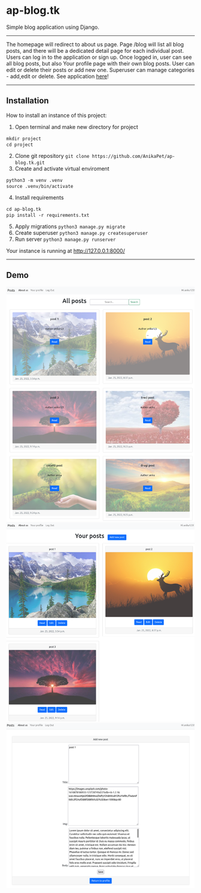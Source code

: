 # ap-blog.tk

Simple blog application using Django. 
***
The homepage will redirect to about us page. Page /blog will list all blog posts, and there will be a dedicated detail page for each individual post.
Users can log in to the application or sign up. Once logged in, user can see all blog posts, but also Your profile page with their own blog posts. User can edit or delete their posts or add new one. Superuser can manage categories - add,edit or delete. 
See application [here](https://ap-blog.tk/)!
***
Installation
---
How to install an instance of this project:
1. Open terminal and make new directory for project 
```
mkdir project 
cd project
```
2. Clone git repository `git clone https://github.com/AnikaPet/ap-blog.tk.git`
3. Create and activate virtual enviroment
```
python3 -m venv .venv
source .venv/bin/activate
```
4. Install requirements
```
cd ap-blog.tk
pip install -r requirements.txt
```
5. Apply migrations `python3 manage.py migrate`
6. Create superuser `python3 manage.py createsuperuser`
7. Run server `python3 manage.py runserver`

Your instance is running at http://127.0.0.1:8000/
***
Demo
---
![Alt text](/scr1.png?raw=true "Page that lists all blog posts.")
![Alt text](/scr2.png?raw=true "Your profile page.")
![Alt text](/scr3.png?raw=true "Add new blog post.")
